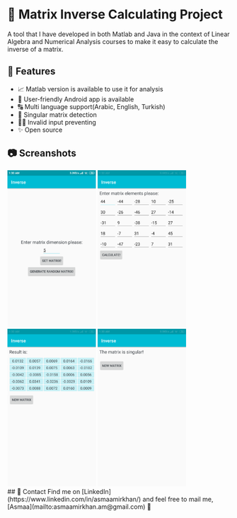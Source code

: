 # 🔢 Matrix Inverse Calculating Project
A tool that I have developed in both Matlab and Java in the context of Linear Algebra and Numerical 
Analysis courses to make it easy to calculate the inverse of a matrix.

## 💫 Features
* 📈 Matlab version is available to use it for analysis
* 🤗 User-friendly Android app is available
* 🔠 Multi language support(Arabic, English, Turkish)
* 🧐 Singular matrix detection
* 👨‍✈️ Invalid input preventing
* ✨ Open source

## 📷 Screanshots
<div float="left">
<img src="./Java%20version%20(Android%20App)/Screenshots/main.png" width="200"  />
<img src="./Java%20version%20(Android%20App)/Screenshots/setMatrix.png" width="200"  />
<img src="./Java%20version%20(Android%20App)/Screenshots/result.png" width="200"  />
<img src="./Java%20version%20(Android%20App)/Screenshots/singular.png" width="200"  />
<div>
## 🤝 Contact
Find me on [LinkedIn](https://www.linkedin.com/in/asmaamirkhan/) and feel free to mail me, [Asmaa](mailto:asmaamirkhan.am@gmail.com) 🦋
